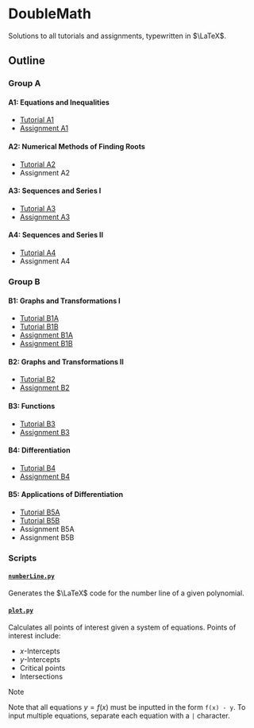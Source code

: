 # DoubleMath

Solutions to all tutorials and assignments, typewritten in $\LaTeX$.

## Outline

### Group A

#### A1: Equations and Inequalities

- [Tutorial A1](/Group%20A/Chapter%20A1/Tutorial%20A1/Tutorial%20A1.pdf)
- [Assignment A1](/Group%20A/Chapter%20A1/Assignment%20A1/Assignment%20A1.pdf)

#### A2: Numerical Methods of Finding Roots

- [Tutorial A2](/Group%20A/Chapter%20A2/Tutorial%20A2/Tutorial%20A2.pdf)
- Assignment A2

#### A3: Sequences and Series I

- [Tutorial A3](/Group%20A/Chapter%20A3/Tutorial%20A3/Tutorial%20A3.pdf)
- [Assignment A3](/Group%20A/Chapter%20A3/Assignment%20A3/Assignment%20A3.pdf)

#### A4: Sequences and Series II
- [Tutorial A4](/Group%20A/Chapter%20A4/Tutorial%20A4/Tutorial%20A4.pdf)
- Assignment A4

### Group B

#### B1: Graphs and Transformations I

- [Tutorial B1A](/Group%20B/Chapter%20B1/Tutorial%20B1A/Tutorial%20B1A.pdf)
- [Tutorial B1B](/Group%20B/Chapter%20B1/Tutorial%20B1B/Tutorial%20B1B.pdf)
- [Assignment B1A](/Group%20B/Chapter%20B1/Assignment%20B1A/Assignment%20B1A.pdf)
- [Assignment B1B](/Group%20B/Chapter%20B1/Assignment%20B1B/Assignment%20B1B.pdf)

#### B2: Graphs and Transformations II

- [Tutorial B2](/Group%20B/Chapter%20B2/Tutorial%20B2/Tutorial%20B2.pdf)
- [Assignment B2](/Group%20B/Chapter%20B2/Assignment%20B2/Assignment%20B2.pdf)

#### B3: Functions

- [Tutorial B3](/Group%20B/Chapter%20B3/Tutorial%20B3/Tutorial%20B3.pdf)
- [Assignment B3](/Group%20B/Chapter%20B3/Assignment%20B3/Assignment%20B3.pdf)

#### B4: Differentiation

- [Tutorial B4](/Group%20B/Chapter%20B4/Tutorial%20B4/Tutorial%20B4.pdf)
- [Assignment B4](/Group%20B/Chapter%20B4/Assignment%20B4/Assignment%20B4.pdf)

#### B5: Applications of Differentiation

- [Tutorial B5A](/Group%20B/Chapter%20B5/Tutorial%20B5A/Tutorial%20B5A.pdf)
- [Tutorial B5B](/Group%20B/Chapter%20B5/Tutorial%20B5B/Tutorial%20B5B.pdf)
- Assignment B5A
- Assignment B5B

### Scripts 

#### [`numberLine.py`](/.meta/Scripts/numberLine.py)

Generates the $\LaTeX$ code for the number line of a given polynomial.

#### [`plot.py`](/.meta/Scripts/plot.py)

Calculates all points of interest given a system of equations. Points of interest include:

- $x$-Intercepts
- $y$-Intercepts
- Critical points
- Intersections

> [!NOTE]
> Note that all equations $y = f(x)$ must be inputted in the form `f(x) - y`.
> To input multiple equations, separate each equation with a `|` character.

